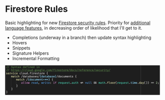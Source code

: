 # Firestore Rules
Basic highlighting for new [Firestore security rules](https://cloud.google.com/firestore/docs/reference/security/). Priority for [additional language features](https://code.visualstudio.com/docs/extensionAPI/language-support), in decreasing order of likelihood that I'll get to it.

- Completions (underway in a branch) then update syntax highlighting
- Hovers
- Snippets
- Signature Helpers
- Incremental Formatting

![Basic example](./screenshots/basic.png)